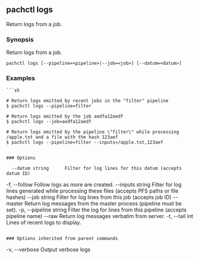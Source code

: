 ## pachctl logs

Return logs from a job.

### Synopsis


Return logs from a job.

```
pachctl logs [--pipeline=<pipeline>|--job=<job>] [--datum=<datum>]
```

### Examples

```
```sh

# Return logs emitted by recent jobs in the "filter" pipeline
$ pachctl logs --pipeline=filter

# Return logs emitted by the job aedfa12aedf
$ pachctl logs --job=aedfa12aedf

# Return logs emitted by the pipeline \"filter\" while processing /apple.txt and a file with the hash 123aef
$ pachctl logs --pipeline=filter --inputs=/apple.txt,123aef
```
```

### Options

```
      --datum string      Filter for log lines for this datum (accepts datum ID)
  -f, --follow            Follow logs as more are created.
      --inputs string     Filter for log lines generated while processing these files (accepts PFS paths or file hashes)
      --job string        Filter for log lines from this job (accepts job ID)
      --master            Return log messages from the master process (pipeline must be set).
  -p, --pipeline string   Filter the log for lines from this pipeline (accepts pipeline name)
      --raw               Return log messages verbatim from server.
  -t, --tail int          Lines of recent logs to display.
```

### Options inherited from parent commands

```
  -v, --verbose   Output verbose logs
```

